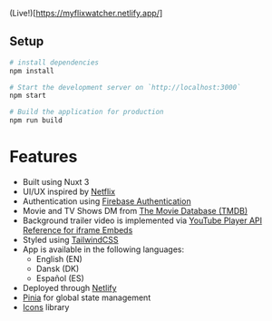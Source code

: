 (Live!)[https://myflixwatcher.netlify.app/]

## Setup

```bash
# install dependencies
npm install

# Start the development server on `http://localhost:3000`
npm start

# Build the application for production
npm run build

```

# Features
  - Built using Nuxt 3
  - UI/UX inspired by [Netflix](https://www.netflix.com/)
  - Authentication using [Firebase Authentication](https://firebase.google.com/docs/auth)
  - Movie and TV Shows DM from [The Movie Database (TMDB)](https://www.themoviedb.org/)
  - Background trailer video is implemented via [YouTube Player API Reference for iframe Embeds](https://developers.google.com/youtube/iframe_api_reference)
  - Styled using [TailwindCSS](https://tailwindcss.com/)
  - App is available in the following languages:
    - English (EN)
    - Dansk (DK)
    - Español (ES)
  - Deployed through [Netlify](https://app.netlify.com/)
  - [Pinia](https://nuxt.com/modules/pinia) for global state management
  - [Icons](https://icones.js.org/collection/all) library


